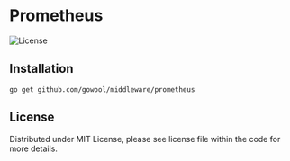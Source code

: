 # Prometheus

![License](https://img.shields.io/dub/l/vibe-d.svg)

## Installation

```shell
go get github.com/gowool/middleware/prometheus
```

## License

Distributed under MIT License, please see license file within the code for more details.
